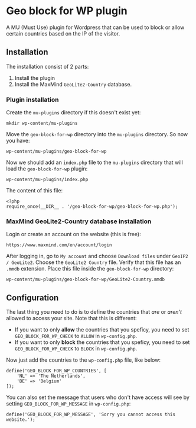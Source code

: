 # Geo block for WP plugin

A MU (Must Use) plugin for Wordpress that can be used to block or allow certain countries based on the IP of the visitor.

## Installation

The installation consist of 2 parts:

1. Install the plugin
2. Install the MaxMind `GeoLite2-Country` database.

### Plugin installation

Create the `mu-plugins` directory if this doesn't exist yet:

    mkdir wp-content/mu-plugins

Move the `geo-block-for-wp` directory into the `mu-plugins` directory. So now you have:

    wp-content/mu-plugins/geo-block-for-wp

Now we should add an `index.php` file to the `mu-plugins` directory that will load the `geo-block-for-wp` plugin:

    wp-content/mu-plugins/index.php

The content of this file:

    <?php
    require_once(__DIR__ . '/geo-block-for-wp/geo-block-for-wp.php');

### MaxMind GeoLite2-Country database installation

Login or create an account on the website (this is free):

    https://www.maxmind.com/en/account/login

After logging in, go to `My account` and choose `Download files` under `GeoIP2 / GeoLite2`. Choose the `GeoLite2 Country` file. Verify that this file has an `.mmdb` extension. Place this file inside the `geo-block-for-wp` directory:

    wp-content/mu-plugins/geo-block-for-wp/GeoLite2-Country.mmdb

## Configuration

The last thing you need to do is to define the countries that _are_ or _aren't_ allowed to access your site. Note that this is different:

- If you want to only __allow__ the countries that you speficy, you need to set `GEO_BLOCK_FOR_WP_CHECK` to `ALLOW` in `wp-config.php`.
- If you want to only __block__ the countries that you speficy, you need to set `GEO_BLOCK_FOR_WP_CHECK` to `BLOCK` in `wp-config.php`.

Now just add the countries to the `wp-config.php` file, like below:

    define('GEO_BLOCK_FOR_WP_COUNTRIES', [
	    'NL' => 'The Netherlands',
        'BE' => 'Belgium'
    ]);

You can also set the message that users who don't have access will see by setting `GEO_BLOCK_FOR_WP_MESSAGE` in `wp-config.php`:

    define('GEO_BLOCK_FOR_WP_MESSAGE', 'Sorry you cannot access this website.');